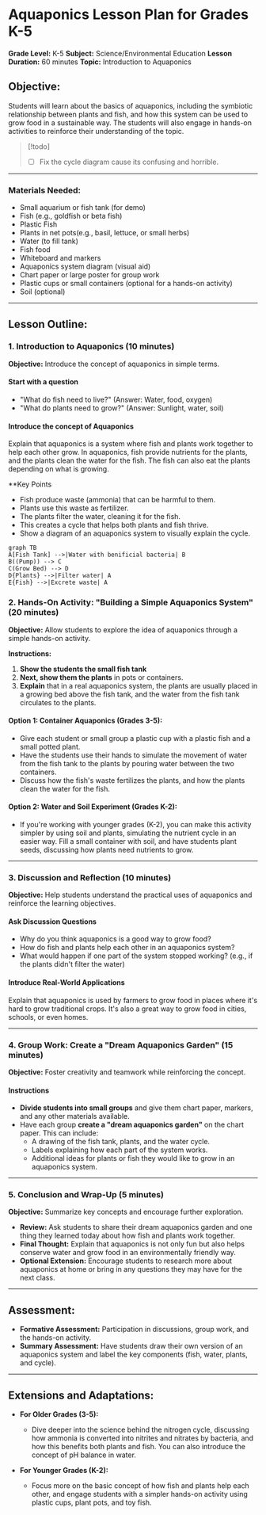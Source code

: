 # Aquaponics Lesson Plan for Grades K-5

**Grade Level:** K-5
**Subject:** Science/Environmental Education
**Lesson Duration:** 60 minutes
**Topic:** Introduction to Aquaponics

## **Objective:**

Students will learn about the basics of aquaponics, including the symbiotic relationship between plants and fish, and how this system can be used to grow food in a sustainable way. The students will also engage in hands-on activities to reinforce their understanding of the topic.

>[!todo]
>- [ ] Fix the cycle diagram cause its confusing and horrible.

---

### **Materials Needed:**

- Small aquarium or fish tank (for demo)
- Fish (e.g., goldfish or beta fish)
- Plastic Fish
- Plants in net pots(e.g., basil, lettuce, or small herbs)
- Water (to fill tank)
- Fish food
- Whiteboard and markers
- Aquaponics system diagram (visual aid)
- Chart paper or large poster for group work
- Plastic cups or small containers (optional for a hands-on activity)
- Soil (optional)

---

## **Lesson Outline:**

### **1. Introduction to Aquaponics (10 minutes)**

**Objective:** Introduce the concept of aquaponics in simple terms.

#### Start with a question
- "What do fish need to live?" (Answer: Water, food, oxygen) 
- "What do plants need to grow?" (Answer: Sunlight, water, soil)

#### Introduce the concept of Aquaponics
Explain that aquaponics is a system where fish and plants work together to help each other grow. In aquaponics, fish provide nutrients for the plants, and the plants clean the water for the fish. The fish can also eat the plants depending on what is growing.

**Key Points
- Fish produce waste (ammonia) that can be harmful to them.
- Plants use this waste as fertilizer.
- The plants filter the water, cleaning it for the fish.
- This creates a cycle that helps both plants and fish thrive.
- Show a diagram of an aquaponics system to visually explain the cycle.

```mermaid
graph TB
A[Fish Tank] -->|Water with benificial bacteria| B
B((Pump)) --> C
C(Grow Bed) --> D
D{Plants} -->|Filter water| A
E{Fish} -->|Excrete waste| A

```

### 2. Hands-On Activity: "Building a Simple Aquaponics System" (20 minutes)

**Objective:** Allow students to explore the idea of aquaponics through a simple hands-on activity.

**Instructions:**

1. **Show the students the small fish tank**
2. **Next, show them the plants** in pots or containers.
3. **Explain** that in a real aquaponics system, the plants are usually placed in a growing bed above the fish tank, and the water from the fish tank circulates to the plants.

#### Option 1: Container Aquaponics (Grades 3-5):
- Give each student or small group a plastic cup with a plastic fish and a small potted plant.
- Have the students use their hands to simulate the movement of water from the fish tank to the plants by pouring water between the two containers.
- Discuss how the fish's waste fertilizes the plants, and how the plants clean the water for the fish.

#### Option 2: Water and Soil Experiment (Grades K-2):
- If you're working with younger grades (K-2), you can make this activity simpler by using soil and plants, simulating the nutrient cycle in an easier way. Fill a small container with soil, and have students plant seeds, discussing how plants need nutrients to grow.

---

### 3. Discussion and Reflection (10 minutes)

**Objective:** Help students understand the practical uses of aquaponics and reinforce the learning objectives.

#### Ask Discussion Questions
- Why do you think aquaponics is a good way to grow food?
- How do fish and plants help each other in an aquaponics system?
- What would happen if one part of the system stopped working? (e.g., if the plants didn't filter the water)

#### Introduce Real-World Applications
Explain that aquaponics is used by farmers to grow food in places where it's hard to grow traditional crops. It's also a great way to grow food in cities, schools, or even homes.

---

### 4. Group Work: Create a "Dream Aquaponics Garden" (15 minutes)

**Objective:** Foster creativity and teamwork while reinforcing the concept.

#### Instructions

- **Divide students into small groups** and give them chart paper, markers, and any other materials available.
- Have each group **create a "dream aquaponics garden"** on the chart paper. This can include:
	- A drawing of the fish tank, plants, and the water cycle.
	- Labels explaining how each part of the system works.
	- Additional ideas for plants or fish they would like to grow in an aquaponics system.

---

### 5. Conclusion and Wrap-Up (5 minutes)

**Objective:** Summarize key concepts and encourage further exploration.

- **Review:** Ask students to share their dream aquaponics garden and one thing they learned today about how fish and plants work together.
- **Final Thought:** Explain that aquaponics is not only fun but also helps conserve water and grow food in an environmentally friendly way.
- **Optional Extension:** Encourage students to research more about aquaponics at home or bring in any questions they may have for the next class.

---

## Assessment:

- **Formative Assessment:** Participation in discussions, group work, and the hands-on activity.
- **Summary Assessment:** Have students draw their own version of an aquaponics system and label the key components (fish, water, plants, and cycle).

---

## Extensions and Adaptations:

- **For Older Grades (3-5):**  
	- Dive deeper into the science behind the nitrogen cycle, discussing how ammonia is converted into nitrites and nitrates by bacteria, and how this benefits both plants and fish. You can also introduce the concept of pH balance in water.

- **For Younger Grades (K-2):**  
	- Focus more on the basic concept of how fish and plants help each other, and engage students with a simpler hands-on activity using plastic cups, plant pots, and toy fish.
